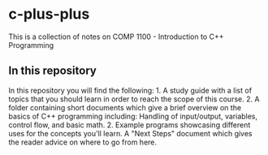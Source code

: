 # c-plus-plus
This is a collection of notes on COMP 1100 - Introduction to C++ Programming 

## In this repository
In this repository you will find the following:
    1. A study guide with a list of topics that you should learn in order to reach the scope of this course.
    2. A folder containing short documents which give a brief overview on the basics of C++ programming including: Handling of input/output, variables, control flow, and basic math. 
    2. Example programs showcasing different uses for the concepts you'll learn.
    A "Next Steps" document which gives the reader advice on where to go from here.
